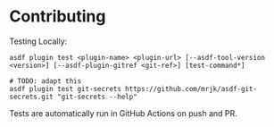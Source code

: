 # Contributing

Testing Locally:

```shell
asdf plugin test <plugin-name> <plugin-url> [--asdf-tool-version <version>] [--asdf-plugin-gitref <git-ref>] [test-command*]

# TODO: adapt this
asdf plugin test git-secrets https://github.com/mrjk/asdf-git-secrets.git "git-secrets --help"
```

Tests are automatically run in GitHub Actions on push and PR.
